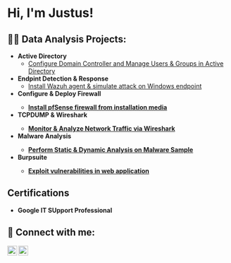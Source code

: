 <h1>Hi, I'm Justus! </h1>

<h2>👨‍💻 Data Analysis Projects:</h2>

- <b>Active Directory </b>
  - [Configure Domain Controller and Manage Users & Groups in Active Directory](https://github.com/fieldsjustus/ActiveDiretoryLab/tree/main)
- <b>Endpint Detection & Response </b>
  - [Install Wazuh agent & simulate attack on Windows endpoint](https://github.com/fieldsjustus/EDR/tree/main)
- <b> Configure & Deploy Firewall <b>
  - [Install pfSense firewall from installation media](https://github.com/fieldsjustus/FirewallConfiguration/tree/main)
- <b>TCPDUMP & Wireshark <b>
  - [Monitor & Analyze Network Traffic via Wireshark](https://github.com/fieldsjustus/TCP/tree/main)
- <b>Malware Analysis <b>
  - [Perform Static & Dynamic Analysis on Malware Sample](https://github.com/fieldsjustus/Malware-Analysis/blob/main/README.md)
- <b>Burpsuite <b>
  - [Exploit vulnerabilities in web application](https://github.com/fieldsjustus/BurpSuite/blob/main/README.md)
  
<h2> Certifications</h2>

- <b>Google IT SUpport Professional </b>




<h2> 🤳 Connect with me:</h2>


[<img align="left" alt="JoshMadakor | LinkedIn" width="22px" src="https://cdn.jsdelivr.net/npm/simple-icons@v3/icons/linkedin.svg" />][linkedin]
[<img align="left" alt="JoshMadakor | Instagram" width="22px" src="https://cdn.jsdelivr.net/npm/simple-icons@v3/icons/instagram.svg" />][instagram]



[instagram]: https://www.instagram.com/justy000.1?igsh=Z3pidXRvbGwwajlh&utm_source=qr
[linkedin]: https://www.linkedin.com/in/justus-fields-95164a135/

<!--
**joshmadakor1/joshmadakor1** is a ✨ _special_ ✨ repository because its `README.md` (this file) appears on your GitHub profile.

Here are some ideas to get you started:

- 🔭 I’m currently working on ...
- 🌱 I’m currently learning ...
- 👯 I’m looking to collaborate on ...
- 🤔 I’m looking for help with ...
- 💬 Ask me about ...
- 📫 How to reach me: ...
- 😄 Pronouns: ...
- ⚡ Fun fact: ...
-->
